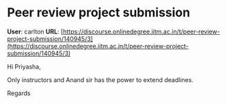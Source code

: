# Peer review project submission

**User**: carlton
**URL**: [https://discourse.onlinedegree.iitm.ac.in/t/peer-review-project-submission/140945/3](https://discourse.onlinedegree.iitm.ac.in/t/peer-review-project-submission/140945/3)

Hi Priyasha,

Only instructors and Anand sir has the power to extend deadlines.

Regards
